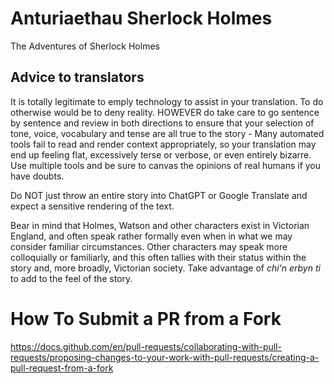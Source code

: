 # Anturiaethau Sherlock Holmes

The Adventures of Sherlock Holmes



## Advice to translators

It is totally legitimate to emply technology to assist in your translation. To
do otherwise would be to deny reality. HOWEVER do take care to go sentence by
sentence and review in both directions to ensure that your selection of tone,
voice, vocabulary and tense are all true to the story - Many automated tools
fail to read and render context appropriately, so your translation may end up
feeling flat, excessively terse or verbose, or even entirely bizarre. Use
multiple tools and be sure to canvas the opinions of real humans if you have
doubts.

Do NOT just throw an entire story into ChatGPT or Google Translate and expect a
sensitive rendering of the text.

Bear in mind that Holmes, Watson and other characters exist in Victorian
England, and often speak rather formally even when in what we may consider
familiar circumstances. Other characters may speak more colloquially or
familiarly, and this often tallies with their status within the story and, more
broadly, Victorian society. Take advantage of _chi'n erbyn ti_ to add to the
feel of the story.

# How To Submit a PR from a Fork

https://docs.github.com/en/pull-requests/collaborating-with-pull-requests/proposing-changes-to-your-work-with-pull-requests/creating-a-pull-request-from-a-fork

